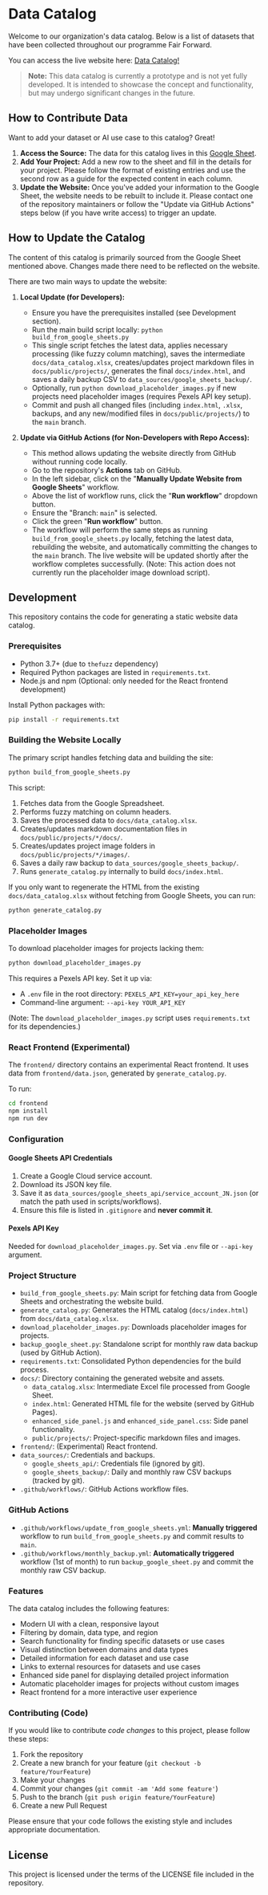 # Data Catalog

Welcome to our organization's data catalog. Below is a list of datasets that have been collected throughout our programme Fair Forward.

You can access the live website here: [Data Catalog!](https://fair-forward.github.io/datasets/)

> **Note:** This data catalog is currently a prototype and is not yet fully developed. It is intended to showcase the concept and functionality, but may undergo significant changes in the future.

## How to Contribute Data

Want to add your dataset or AI use case to this catalog? Great!

1.  **Access the Source:** The data for this catalog lives in this [Google Sheet](https://docs.google.com/spreadsheets/d/18sgZgPGZuZjeBTHrmbr1Ra7mx8vSToUqnx8vCjhIp0c/edit?gid=561894456#gid=561894456).
2.  **Add Your Project:** Add a new row to the sheet and fill in the details for your project. Please follow the format of existing entries and use the second row as a guide for the expected content in each column.
3.  **Update the Website:** Once you've added your information to the Google Sheet, the website needs to be rebuilt to include it. Please contact one of the repository maintainers or follow the "Update via GitHub Actions" steps below (if you have write access) to trigger an update.

## How to Update the Catalog

The content of this catalog is primarily sourced from the Google Sheet mentioned above. Changes made there need to be reflected on the website.

There are two main ways to update the website:

1.  **Local Update (for Developers):**
    *   Ensure you have the prerequisites installed (see Development section).
    *   Run the main build script locally: `python build_from_google_sheets.py`
    *   This single script fetches the latest data, applies necessary processing (like fuzzy column matching), saves the intermediate `docs/data_catalog.xlsx`, creates/updates project markdown files in `docs/public/projects/`, generates the final `docs/index.html`, and saves a daily backup CSV to `data_sources/google_sheets_backup/`.
    *   Optionally, run `python download_placeholder_images.py` if new projects need placeholder images (requires Pexels API key setup).
    *   Commit and push all changed files (including `index.html`, `.xlsx`, backups, and any new/modified files in `docs/public/projects/`) to the `main` branch.

2.  **Update via GitHub Actions (for Non-Developers with Repo Access):**
    *   This method allows updating the website directly from GitHub without running code locally.
    *   Go to the repository's **Actions** tab on GitHub.
    *   In the left sidebar, click on the "**Manually Update Website from Google Sheets**" workflow.
    *   Above the list of workflow runs, click the "**Run workflow**" dropdown button.
    *   Ensure the "Branch: `main`" is selected.
    *   Click the green "**Run workflow**" button.
    *   The workflow will perform the same steps as running `build_from_google_sheets.py` locally, fetching the latest data, rebuilding the website, and automatically committing the changes to the `main` branch. The live website will be updated shortly after the workflow completes successfully. (Note: This action does not currently run the placeholder image download script).

## Development

This repository contains the code for generating a static website data catalog.

### Prerequisites

- Python 3.7+ (due to `thefuzz` dependency)
- Required Python packages are listed in `requirements.txt`.
- Node.js and npm (Optional: only needed for the React frontend development)

Install Python packages with:
```bash
pip install -r requirements.txt
```

### Building the Website Locally

The primary script handles fetching data and building the site:
```bash
python build_from_google_sheets.py
```
This script:
1. Fetches data from the Google Spreadsheet.
2. Performs fuzzy matching on column headers.
3. Saves the processed data to `docs/data_catalog.xlsx`.
4. Creates/updates markdown documentation files in `docs/public/projects/*/docs/`.
5. Creates/updates project image folders in `docs/public/projects/*/images/`.
6. Saves a daily raw backup to `data_sources/google_sheets_backup/`.
7. Runs `generate_catalog.py` internally to build `docs/index.html`.

If you only want to regenerate the HTML from the existing `docs/data_catalog.xlsx` without fetching from Google Sheets, you can run:
```bash
python generate_catalog.py
```

### Placeholder Images

To download placeholder images for projects lacking them:
```bash
python download_placeholder_images.py
```
This requires a Pexels API key. Set it up via:
- A `.env` file in the root directory: `PEXELS_API_KEY=your_api_key_here`
- Command-line argument: `--api-key YOUR_API_KEY`

(Note: The `download_placeholder_images.py` script uses `requirements.txt` for its dependencies.)

### React Frontend (Experimental)

The `frontend/` directory contains an experimental React frontend. It uses data from `frontend/data.json`, generated by `generate_catalog.py`.

To run:
```bash
cd frontend
npm install
npm run dev
```

### Configuration

#### Google Sheets API Credentials

1. Create a Google Cloud service account.
2. Download its JSON key file.
3. Save it as `data_sources/google_sheets_api/service_account_JN.json` (or match the path used in scripts/workflows).
4. Ensure this file is listed in `.gitignore` and **never commit it**.

#### Pexels API Key

Needed for `download_placeholder_images.py`. Set via `.env` file or `--api-key` argument.

### Project Structure

- `build_from_google_sheets.py`: Main script for fetching data from Google Sheets and orchestrating the website build.
- `generate_catalog.py`: Generates the HTML catalog (`docs/index.html`) from `docs/data_catalog.xlsx`.
- `download_placeholder_images.py`: Downloads placeholder images for projects.
- `backup_google_sheet.py`: Standalone script for monthly raw data backup (used by GitHub Action).
- `requirements.txt`: Consolidated Python dependencies for the build process.
- `docs/`: Directory containing the generated website and assets.
  - `data_catalog.xlsx`: Intermediate Excel file processed from Google Sheet.
  - `index.html`: Generated HTML file for the website (served by GitHub Pages).
  - `enhanced_side_panel.js` and `enhanced_side_panel.css`: Side panel functionality.
  - `public/projects/`: Project-specific markdown files and images.
- `frontend/`: (Experimental) React frontend.
- `data_sources/`: Credentials and backups.
  - `google_sheets_api/`: Credentials file (ignored by git).
  - `google_sheets_backup/`: Daily and monthly raw CSV backups (tracked by git).
- `.github/workflows/`: GitHub Actions workflow files.

### GitHub Actions

- `.github/workflows/update_from_google_sheets.yml`: **Manually triggered** workflow to run `build_from_google_sheets.py` and commit results to `main`.
- `.github/workflows/monthly_backup.yml`: **Automatically triggered** workflow (1st of month) to run `backup_google_sheet.py` and commit the monthly raw CSV backup.

### Features

The data catalog includes the following features:

- Modern UI with a clean, responsive layout
- Filtering by domain, data type, and region
- Search functionality for finding specific datasets or use cases
- Visual distinction between domains and data types
- Detailed information for each dataset and use case
- Links to external resources for datasets and use cases
- Enhanced side panel for displaying detailed project information
- Automatic placeholder images for projects without custom images
- React frontend for a more interactive user experience

### Contributing (Code)

If you would like to contribute *code changes* to this project, please follow these steps:

1. Fork the repository
2. Create a new branch for your feature (`git checkout -b feature/YourFeature`)
3. Make your changes
4. Commit your changes (`git commit -am 'Add some feature'`)
5. Push to the branch (`git push origin feature/YourFeature`)
6. Create a new Pull Request

Please ensure that your code follows the existing style and includes appropriate documentation.

## License

This project is licensed under the terms of the LICENSE file included in the repository.